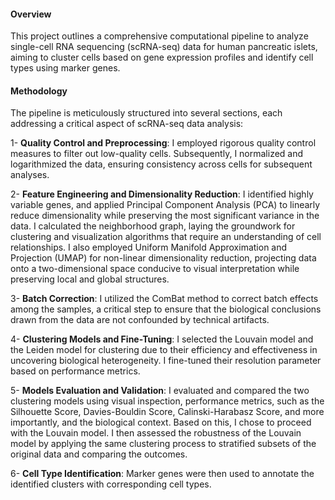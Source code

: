 #### Overview
This project outlines a comprehensive computational pipeline to analyze single-cell RNA sequencing (scRNA-seq) data for human pancreatic islets, aiming to cluster cells based on gene expression profiles and identify cell types using marker genes.

#### Methodology
The pipeline is meticulously structured into several sections, each addressing a critical aspect of scRNA-seq data analysis:

1- **Quality Control and Preprocessing**: I employed rigorous quality control measures to filter out low-quality cells. Subsequently, I normalized and logarithmized the data, ensuring consistency across cells for subsequent analyses.

2- **Feature Engineering and Dimensionality Reduction**: I identified highly variable genes, and applied Principal Component Analysis (PCA) to linearly reduce dimensionality while preserving the most significant variance in the data. I calculated the neighborhood graph, laying the groundwork for clustering and visualization algorithms that require an understanding of cell relationships. I also employed Uniform Manifold Approximation and Projection (UMAP) for non-linear dimensionality reduction, projecting data onto a two-dimensional space conducive to visual interpretation while preserving local and global structures.

3- **Batch Correction**: I utilized the ComBat method to correct batch effects among the samples, a critical step to ensure that the biological conclusions drawn from the data are not confounded by technical artifacts.

4- **Clustering Models and Fine-Tuning**: I selected the Louvain model and the Leiden model for clustering due to their efficiency and effectiveness in uncovering biological heterogeneity. I fine-tuned their resolution parameter based on performance metrics.

5- **Models Evaluation and Validation**: I evaluated and compared the two clustering models using visual inspection, performance metrics, such as the Silhouette Score, Davies-Bouldin Score, Calinski-Harabasz Score, and more importantly, and the biological context. Based on this, I chose to proceed with the Louvain model. I then assessed the robustness of the Louvain model by applying the same clustering process to stratified subsets of the original data and comparing the outcomes.

6- **Cell Type Identification**: Marker genes were then used to annotate the identified clusters with corresponding cell types.